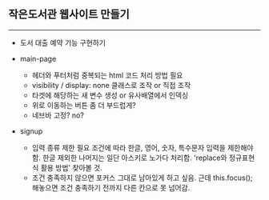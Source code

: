 ## 작은도서관 웹사이트 만들기 ##
------------
- 도서 대출 예약 기능 구현하기
- main-page
    - 헤더와 푸터처럼 중복되는 html 코드 처리 방법 필요
    - visibility / display: none 클래스로 조작 or 직접 조작
    - 타겟에 해당하는 새 변수 생성 or 유사배열에서 인덱싱
    - 위로 이동하는 버튼 좀 더 부드럽게?
    - 네브바 고정? no?

- signup
    - 입력 종류 제한 필요
      조건에 따라 한글, 영어, 숫자, 특수문자 입력을 제한해야 함.
      한글 제외한 나머지는 일단 아스키로 노가다 처리함.
      'replace와 정규표현식 활용 방법' 찾아볼 것.
    - 조건 충족하지 않으면 포커스 그대로 남아있게 하고 싶음.
      근데 this.focus(); 해놓으면 조건 충족하기 전까지 다른 칸으로 못 넘어감.
